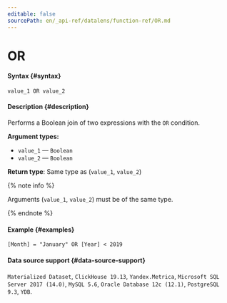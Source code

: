 ```yaml
---
editable: false
sourcePath: en/_api-ref/datalens/function-ref/OR.md
---
```


# OR



#### Syntax {#syntax}


```
value_1 OR value_2
```

#### Description {#description}
Performs a Boolean join of two expressions with the `OR` condition.

**Argument types:**
- `value_1` — `Boolean`
- `value_2` — `Boolean`


**Return type**: Same type as (`value_1`, `value_2`)

{% note info %}

Arguments (`value_1`, `value_2`) must be of the same type.

{% endnote %}


#### Example {#examples}

```
[Month] = "January" OR [Year] < 2019
```


#### Data source support {#data-source-support}

`Materialized Dataset`, `ClickHouse 19.13`, `Yandex.Metrica`, `Microsoft SQL Server 2017 (14.0)`, `MySQL 5.6`, `Oracle Database 12c (12.1)`, `PostgreSQL 9.3`, `YDB`.
